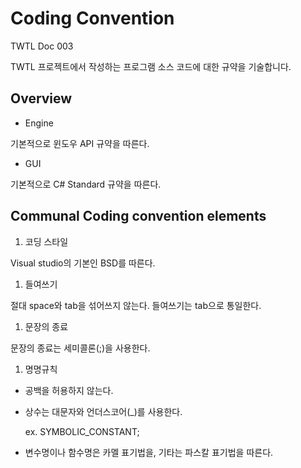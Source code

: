 # Coding Convention

TWTL Doc 003

TWTL 프로젝트에서 작성하는 프로그램 소스 코드에 대한 규약을 기술합니다.

## Overview

* Engine

 기본적으로 윈도우 API 규약을 따른다.
 
* GUI

 기본적으로 C# Standard 규약을 따른다.


##  Communal Coding convention elements

1. 코딩 스타일

 Visual studio의 기본인 BSD를 따른다.

1. 들여쓰기

 절대 space와 tab을 섞어쓰지 않는다. 들여쓰기는 tab으로 통일한다.
 
1. 문장의 종료

 문장의 종료는 세미콜론(;)을 사용한다.
 
1. 명명규칙

 * 공백을 허용하지 않는다.
 
 * 상수는 대문자와 언더스코어(\_)를 사용한다.
 
   ex. SYMBOLIC\_CONSTANT;
  
 * 변수명이나 함수명은 카멜 표기법을, 기타는 파스칼 표기법을 따른다.
 
 
